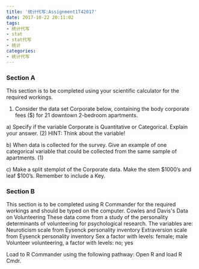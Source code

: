 ```yaml
---
title: '统计代写:Assignment1T42017'
date: 2017-10-22 20:11:02
tags: 
- 统计代写
- stat
- stat代写
- 统计
categories:
- 统计代写
---
```


### Section A                                                
This section is to be completed using your scientific calculator for the required workings. 
1. Consider the data set Corporate below, containing the body corporate fees ($) for 21 downtown 2-bedroom apartments.
                
a)  Specify if the variable Corporate is Quantitative or Categorical. Explain your answer.      (2) HINT: Think about the variable!



b)      When data is collected for the survey. Give an example of one categorical variable that could be collected from the same sample of apartments.                      (1)



c)  Make a split stemplot of the Corporate data. Make the stem $1000’s and leaf $100’s.         Remember to include a Key.  


### Section B 

This section is to be completed using R Commander for the required workings and should be typed on the computer. 
Cowles and Davis's Data on Volunteering
These data come from a study of the personality determinants of volunteering for psychological research. The variables are:
Neuroticism     scale from Eysenck personality inventory
Extraversion    scale from Eysenck personality inventory
Sex     a factor with levels: female; male
Volunteer   volunteering, a factor with levels: no; yes

Load to R Commander using the following pathway: Open R and load R Cmdr.

